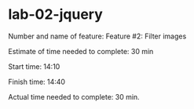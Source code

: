 # lab-02-jquery

Number and name of feature: Feature #2: Filter images 

Estimate of time needed to complete: 30 min

Start time: 14:10

Finish time: 14:40

Actual time needed to complete: 30 min.
